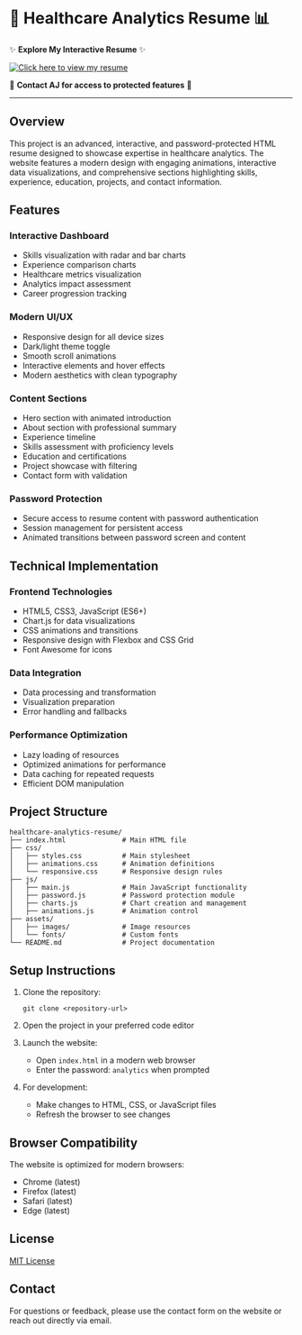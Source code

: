 # 🏥 Healthcare Analytics Resume 📊

✨ **Explore My Interactive Resume** ✨

[![Click here to view my resume](https://img.shields.io/badge/📄_Click_Here_to_View-My_Resume-00b4ff?style=for-the-badge&logoColor=white&color=00b4ff&labelColor=0088cc)](https://aj-k-code.github.io/healthcare-analytics-resume/index.html)

📧 **Contact AJ for access to protected features** 📧

---

## Overview
This project is an advanced, interactive, and password-protected HTML resume designed to showcase expertise in healthcare analytics. The website features a modern design with engaging animations, interactive data visualizations, and comprehensive sections highlighting skills, experience, education, projects, and contact information.

## Features

### Interactive Dashboard
- Skills visualization with radar and bar charts
- Experience comparison charts
- Healthcare metrics visualization
- Analytics impact assessment
- Career progression tracking

### Modern UI/UX
- Responsive design for all device sizes
- Dark/light theme toggle
- Smooth scroll animations
- Interactive elements and hover effects
- Modern aesthetics with clean typography

### Content Sections
- Hero section with animated introduction
- About section with professional summary
- Experience timeline
- Skills assessment with proficiency levels
- Education and certifications
- Project showcase with filtering
- Contact form with validation

### Password Protection
- Secure access to resume content with password authentication
- Session management for persistent access
- Animated transitions between password screen and content

## Technical Implementation

### Frontend Technologies
- HTML5, CSS3, JavaScript (ES6+)
- Chart.js for data visualizations
- CSS animations and transitions
- Responsive design with Flexbox and CSS Grid
- Font Awesome for icons

### Data Integration
- Data processing and transformation
- Visualization preparation
- Error handling and fallbacks

### Performance Optimization
- Lazy loading of resources
- Optimized animations for performance
- Data caching for repeated requests
- Efficient DOM manipulation

## Project Structure

```
healthcare-analytics-resume/
├── index.html              # Main HTML file
├── css/
│   ├── styles.css          # Main stylesheet
│   ├── animations.css      # Animation definitions
│   └── responsive.css      # Responsive design rules
├── js/
│   ├── main.js             # Main JavaScript functionality
│   ├── password.js         # Password protection module
│   ├── charts.js           # Chart creation and management
│   ├── animations.js       # Animation control
├── assets/
│   ├── images/             # Image resources
│   └── fonts/              # Custom fonts
└── README.md               # Project documentation
```

## Setup Instructions

1. Clone the repository:
   ```
   git clone <repository-url>
   ```

2. Open the project in your preferred code editor

3. Launch the website:
   - Open `index.html` in a modern web browser
   - Enter the password: `analytics` when prompted

4. For development:
   - Make changes to HTML, CSS, or JavaScript files
   - Refresh the browser to see changes

## Browser Compatibility

The website is optimized for modern browsers:
- Chrome (latest)
- Firefox (latest)
- Safari (latest)
- Edge (latest)

## License

[MIT License](LICENSE)

## Contact

For questions or feedback, please use the contact form on the website or reach out directly via email.

